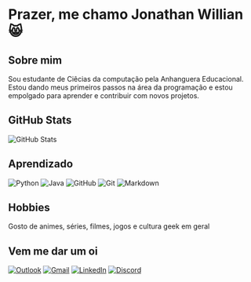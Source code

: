 # Prazer, me chamo Jonathan Willian 😸
## Sobre mim
Sou estudante de Ciêcias da computação pela Anhanguera Educacional. Estou dando meus primeiros passos na área da programação e estou empolgado para aprender e contribuir com novos projetos.

## GitHub Stats

![GitHub Stats](https://github-readme-stats.vercel.app/api?username=JHON-WILL&theme=transparent&bg_color=000&border_color=30A3DC&show_icons=true&icon_color=30A3DC&&title_color=E94D5F&text_color=FFF&rank_icon=github)

## Aprendizado
![Python](https://img.shields.io/badge/Python-FFF?style=for-the-badge&logo=python)
![Java](https://img.shields.io/badge/java-%23ED8B00.svg?style=for-the-badge&logo=java)
![GitHub](https://img.shields.io/badge/GitHub-000?style=for-the-badge&logo=github)
![Git](https://img.shields.io/badge/GIT-E44C30?style=for-the-badge&logo=git&logoColor=white)
![Markdown](https://img.shields.io/badge/Markdown-095?style=for-the-badge&logo=markdown)


## Hobbies

Gosto de animes, séries, filmes, jogos e cultura geek em geral

## Vem me dar um oi

[![Outlook](https://img.shields.io/badge/-Outlook-000?style=for-the-badge&logo=microsoft-outlook&logoColor=007BFF)](willian_jonatha@hotmail.com)
[![Gmail](https://img.shields.io/badge/Gmail-FF0000?style=for-the-badge&logo=gmail&logoColor=white)](jonathanwillianoliveiramello@gmail.com)
[![LinkedIn](https://img.shields.io/badge/-LinkedIn-%230077B5?style=for-the-badge&logo=linkedin&logoColor=white)](https://www.linkedin.com/in/john-willi)
[![Discord](https://img.shields.io/badge/Discord-7289DA?style=for-the-badge&logo=discord&logoColor=white)](https://discord.gg/fFFWttcG)
